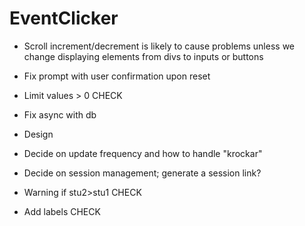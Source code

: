 # EventClicker

* Scroll increment/decrement is likely to cause problems unless we change displaying elements from divs to inputs or buttons

* Fix prompt with user confirmation upon reset

* Limit values > 0		CHECK

* Fix async with db

* Design

* Decide on update frequency and how to handle "krockar"

* Decide on session management; generate a session link?

* Warning if stu2>stu1 		CHECK

* Add labels				CHECK

